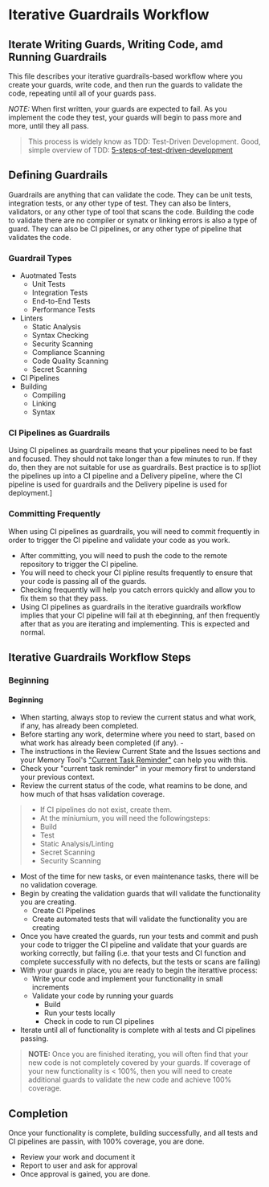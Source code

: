 # Iterative Guardrails Workflow

## Iterate Writing Guards, Writing Code, amd Running Guardrails

This file describes your iterative guardrails-based workflow where you create your guards, write code, and then run the guards to validate the code, repeating until all of your guards pass. 

*NOTE:* When first written, your guards are expected to fail. As you implement the code they test, your guards will begin to pass more and more, until they all pass.

> This process is widely know as TDD: Test-Driven Development.
> Good, simple overview of TDD: [5-steps-of-test-driven-development](https://developer.ibm.com/articles/5-steps-of-test-driven-development/)

## Defining Guardrails

Guardrails are anything that can validate the code. They can be unit tests, integration tests, or any other type of test. They can also be linters, validators, or any other type of tool that scans the code. Building the code to validate there are no compiler or synatx or linking errors is also a type of guard. They can also be CI pipelines, or any other type of pipeline that validates the code.

### Guardrail Types
- Auotmated Tests
  - Unit Tests
  - Integration Tests
  - End-to-End Tests
  - Performance Tests
- Linters
  - Static Analysis
  - Syntax Checking
  - Security Scanning
  - Compliance Scanning
  - Code Quality Scanning
  - Secret Scanning
- CI Pipelines
- Building
  - Compiling
  - Linking
  - Syntax  

### CI Pipelines as Guardrails

Using CI pipelines as guardrails means that your pipelines need to be fast and focused. They should not take longer than a few minutes to run. If they do, then they are not suitable for use as guardrails. Best practice is to sp[liot the pipelines up into a CI pipeline and a Delivery pipeline, where the CI pipeline is used for guardrails and the Delivery pipeline is used for deployment.]

### Committing Frequently

When using CI pipelines as guardrails, you will need to commit frequently in order to trigger the CI pipeline and validate your code as you work.

- After committing, you will need to push the code to the remote repository to trigger the CI pipeline.
- You will need to check your CI pipline results frequently to ensure that your code is passing all of the guards.
- Checking frequently will help you catch errors quickly and allow you to fix them so that they pass.
- Using CI pipelines as guardrails in the iterative guardrails workflow implies that your CI pipeline will fail at th ebeginning, anf then frequently after that as you are iterating and implementing. This is expected and normal.

## Iterative Guardrails Workflow Steps

### Beginning

#### Beginning

- When starting, always stop to review the current status and what work, if any, has already been completed. 
- Before starting any work, determine where you need to start, based on what work has already been completed (if any). -
- The instructions in the Review Current State and the Issues sections and your Memory Tool's ["Current Task Reminder"](../ai-current-task-reminder) can help you with this.
- Check your "current task reminder" in your memory first to understand your previous context.
- Review the current status of the code, what reamins to be done, and how much of that hsas validation coverage.

>- If CI pipelines do not exist, create them.
>  - At the miniumium, you will need the followingsteps:
>  - Build
>  - Test
>  - Static Analysis/Linting
>  - Secret Scanning
>  - Security Scanning

- Most of the time for new tasks, or even maintenance tasks, there will be no validation coverage.
- Begin by creating the validation guards that will validate the functionality you are creating.
  - Create CI Pipelines
  - Create automated tests that will validate the functionality you are creating
- Once you have created the guards, run your tests and commit and push your code to trigger the CI pipeline and validate that your guards are working correctly, but failing (i.e. that your tests and CI function and complete successfully with no defects, but the tests or scans are failing)
- With your guards in place, you are ready to begin the iterattive process:
  - Write your code and implement your functionality in small increments
  - Validate your code by running your guards
    - Build
    - Run your tests locally
    - Check in code to run CI pipelines
- Iterate until all of functionality is complete with al tests and CI pipelines passing.

>**NOTE:** Once you are finished iterating, you will often find that your new code is not completely covered by your guards. If coverage of your new functionality is < 100%, then you will need to create additional guards to validate the new code and achieve 100% coverage.

## Completion

Once your functionality is complete, building successfully, and all tests and CI pipelines are passin, with 100% coverage, you are done. 

- Review your work and document it
- Report to user and ask for approval
- Once approval is gained, you are done.
